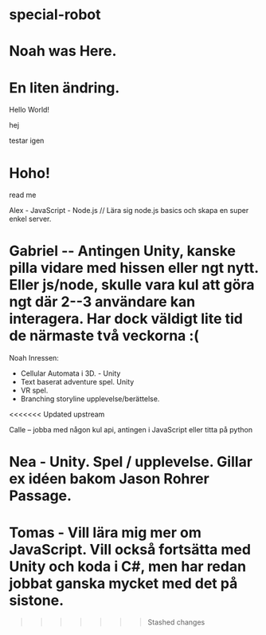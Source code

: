 # special-robot

# Noah was Here.

# En liten ändring.

Hello World!

hej

testar igen

# Hoho!

read me


Alex - JavaScript - Node.js // Lära sig node.js basics och skapa en super enkel server.

# Gabriel -- Antingen Unity, kanske pilla vidare med hissen eller ngt nytt. Eller js/node, skulle vara kul att göra ngt där 2--3 användare kan interagera. Har dock väldigt lite tid de närmaste två veckorna :(

Noah Inressen: 
- Cellular Automata i 3D. - Unity 
- Text baserat adventure spel. Unity 
- VR spel. 
- Branching storyline upplevelse/berättelse. 

<<<<<<< Updated upstream

Calle – jobba med någon kul api, antingen i JavaScript eller titta på python

Nea - Unity. Spel / upplevelse. Gillar ex idéen bakom Jason Rohrer Passage. 
=======
# Tomas - Vill lära mig mer om JavaScript. Vill också fortsätta med Unity och koda i C#, men har redan jobbat ganska mycket med det på sistone.
>>>>>>> Stashed changes
